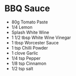 # BBQ Sauce

- 80g Tomato Paste
- 1/4 Lemon
- Splash White Wine
- 1 1/2 tbsp White Wine Vinegar
- 1 tbsp Worcester Sauce
- 1 tsp Chilli Powder
- 1 clove Garlic
- 1/4 tsp Pepper
- 1/8 tsp Cinnamon
- 1/2 tsp salt
